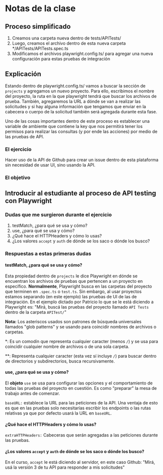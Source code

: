 # Notas de la clase

## Proceso simplificado

1. Creamos una carpeta nueva dentro de tests/APITests/
2. Luego, creamos el archivo dentro de esta nueva carpeta */APITests/APITests.spec.ts
3. Modificamos el archivos playwright.config.ts/ para agregar una nueva configuración para estas pruebas de integración

## Explicación

Estando dentro de playwright.config.ts/ vamos a buscar la sección de `projects` y agregamos un nuevo proyecto.
Para ello, escribimos el nombre del proyecto, la ruta en la que playwright tendrá que buscar los archivos de prueba. También, agregaremos la URL a dónde se van a realizar las solicitudes y si hay alguna información que tengamos que enviar en la cabecera o cuerpo de la solicitud también será agregada durante esta fase. 

Uno de las cosas importantes dentro de este proceso es establecer una variable de ambiente que contiene la key que nos permitirá tener los permisos para realizar las consultas (y por ende las acciones) por medio de las pruebas de API.

### El ejercicio

Hacer uso de la API de Github para crear un issue dentro de esta plataforma sin necesidad de usar UI, sino usando la API.

### El objetivo

Introducir al estudiante al proceso de API testing con Playwright
---
### Dudas que me surgieron durante el ejercicio

1. testMatch, ¿para qué se usa y cómo?
2. use, ¿para qué se usa y cómo?
3. ¿Qué hace el HTTPHeaders y cómo lo usas?
4. ¿Los valores `accept` y `auth` de dónde se los saco o dónde los busco?


### Respuestas a estas primeras dudas

#### testMatch, ¿para qué se usa y cómo? 

Esta propiedad dentro de `projects` le dice Playwright en dónde se encuentran los archivos de pruebas que pertencen a un proyecto en específico.
**Normalmente**, Playwright busca en las carpetas del proyecto que terminen en `.spec.ts` o `test.ts`. Sin embargo, al usar proyectos estamos separando (en este ejemplo) las pruebas de UI de las de integración. En el ejemplo dictado por Patricio lo que se le está diciendo a Playwright es: "Mirá, buscá las pruebas del proyecto llamado `API Tests` dentro de la carpeta `APITest/`"

**Nota:** Los asteriscos usados son patrones de búsqueda universales llamados "glob patterns" y se usando para coincidir nombres de archivos o carpetas. 

*: Es un comodín que representa cualquier caracter (menos `/`) y se usa para coincidir cualquier nombre de archivos o de una sola carpeta.

**: Representa cualquier caracter (esta vez sí incluye `/`) para buscar dentro de directorios y subdirectorios, busca recursivamente. 

#### use, ¿para qué se usa y cómo? 

El **objeto** `use` se usa para configurar las opciones y el comportamiento de todas las pruebas del proyecto en cuestión. Es como "preparar" la mesa de trabajo antes de comenzar. 

`baseURL:` establece la URL para las peticiones de la API. Una ventaja de esto es que en las pruebas solo necesitarías escribir los endpoints o las rutas relativas ya que por defecto usará la URL en `baseURL`.

#### ¿Qué hace el HTTPHeaders y cómo lo usas?

`extraHTTPHeaders:` Cabeceras que serán agregadas a las peticiones durante las pruebas. 

#### ¿Los valores `accept` y `auth` de dónde se los saco o dónde los busco?

En el curso, `accept` le está diciendo al servidor, en este caso Github: "Mirá, usá la versión 3 de tu API para responder a mis solicitudes" 
